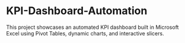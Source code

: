 # KPI-Dashboard-Automation
 This project showcases an automated KPI dashboard built in Microsoft Excel using Pivot Tables, dynamic charts, and interactive slicers.
